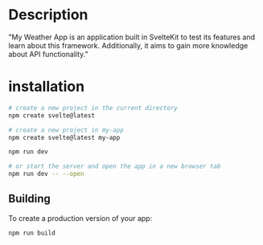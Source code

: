 # Description

"My Weather App is an application built in SvelteKit to test its features and learn about this framework. Additionally, it aims to gain more knowledge about API functionality."

# installation

```zsh or bash
# create a new project in the current directory
npm create svelte@latest

# create a new project in my-app
npm create svelte@latest my-app
```

```zsh or bash
npm run dev

# or start the server and open the app in a new browser tab
npm run dev -- --open
```

## Building

To create a production version of your app:

```bash
npm run build
```
